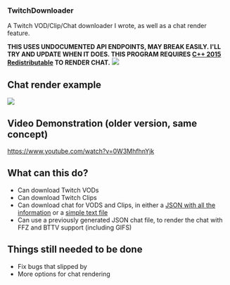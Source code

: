 
### TwitchDownloader
A Twitch VOD/Clip/Chat downloader I wrote, as well as a chat render feature.

**THIS USES UNDOCUMENTED API ENDPOINTS, MAY BREAK EASILY. I'LL TRY AND UPDATE WHEN IT DOES. THIS PROGRAM REQUIRES [C++ 2015 Redistributable](https://www.microsoft.com/en-us/download/details.aspx?id=52685) TO RENDER CHAT.**
![](https://i.imgur.com/8XyVD00.gif)

## Chat render example
![](https://i.imgur.com/rRw4bHq.gif)

## Video Demonstration (older version, same concept)
https://www.youtube.com/watch?v=0W3MhfhnYjk

## What can this do?
- Can download Twitch VODs
- Can download Twitch Clips
- Can download chat for VODS and Clips, in either a [JSON with all the information](https://pastebin.com/raw/YDgRe6X4) or a [simple text file](https://pastebin.com/raw/016azeQX)
- Can use a previously generated JSON chat file, to render the chat with FFZ and BTTV support (including GIFS)

## Things still needed to be done
- Fix bugs that slipped by
- More options for chat rendering
